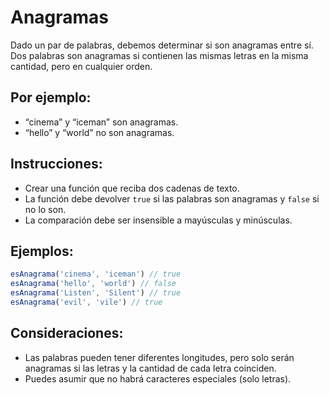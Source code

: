 # Anagramas

Dado un par de palabras, debemos determinar si son anagramas entre sí. Dos palabras son anagramas si contienen las mismas letras en la misma cantidad, pero en cualquier orden.

## Por ejemplo:

- “cinema” y “iceman” son anagramas.
- “hello” y “world” no son anagramas.

## Instrucciones:

- Crear una función que reciba dos cadenas de texto.
- La función debe devolver `true` si las palabras son anagramas y `false` si no lo son.
- La comparación debe ser insensible a mayúsculas y minúsculas.

## Ejemplos:
```javascript
esAnagrama('cinema', 'iceman') // true
esAnagrama('hello', 'world') // false
esAnagrama('Listen', 'Silent') // true
esAnagrama('evil', 'vile') // true
```

## Consideraciones:
- Las palabras pueden tener diferentes longitudes, pero solo serán anagramas si las letras y la cantidad de cada letra coinciden.
- Puedes asumir que no habrá caracteres especiales (solo letras).
